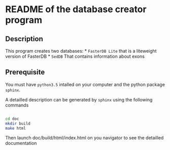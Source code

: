 # README of the database creator program

## Description

This program creates two databases:
	*  `FasterDB Lite` that is a liteweight version of FasterDB
	*  `SedDB` That contains information about exons

## Prerequisite

You must have `python3.5` intalled on your computer and the python package `sphinx`.


A detailled description can be generated by `sphinx` using the following commands

```sh

cd doc
mkdir build
make html 
```

Then launch doc/build/html/index.html on you navigator to see the detailled documentation
